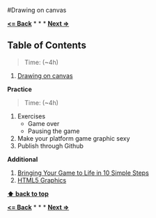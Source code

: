 #Drawing on canvas

**[<= Back](../02-project-platform-game/project-platform-game.md)**		*	*	*	**[Next =>](../04-http/http.md)**

## Table of Contents

> Time: (~4h)

1. [Drawing on canvas](http://eloquentjavascript.net/16_canvas.html)

**Practice**

> Time: (~4h)

1. Exercises  
	* Game over
	* Pausing the game
1. Make your platform game graphic sexy
1. Publish through Github

**Additional**

1. [Bringing Your Game to Life in 10 Simple Steps](http://gamedevelopment.tutsplus.com/tutorials/bringing-your-game-to-life-in-10-simple-steps--cms-23447)
1. [HTML5 Graphics](http://www.html5rocks.com/en/features/graphics)


**[⬆ back to top](#table-of-contents)**


**[<= Back](../02-project-platform-game/project-platform-game.md)**		*	*	*	**[Next =>](../04-http/http.md)**